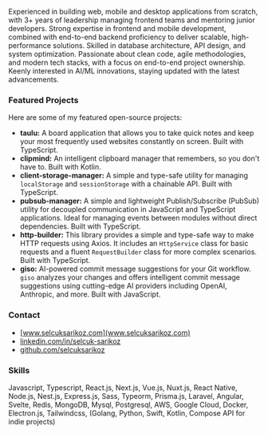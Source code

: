 Experienced in building web, mobile and desktop applications from scratch, with 3+ years of leadership managing frontend teams and mentoring junior developers. Strong expertise in frontend and mobile development, combined with end-to-end backend proficiency to deliver scalable, high-performance solutions. Skilled in database architecture, API design, and system optimization. Passionate about clean code, agile methodologies, and modern tech stacks, with a focus on end-to-end project ownership. Keenly interested in AI/ML innovations, staying updated with the latest advancements.

### Featured Projects

Here are some of my featured open-source projects:

* **taulu:** A board application that allows you to take quick notes and keep your most frequently used websites constantly on screen. Built with TypeScript.
* **clipmind:** An intelligent clipboard manager that remembers, so you don't have to. Built with Kotlin.
* **client-storage-manager:** A simple and type-safe utility for managing `localStorage` and `sessionStorage` with a chainable API. Built with TypeScript.
* **pubsub-manager:** A simple and lightweight Publish/Subscribe (PubSub) utility for decoupled communication in JavaScript and TypeScript applications. Ideal for managing events between modules without direct dependencies. Built with TypeScript.
* **http-builder:** This library provides a simple and type-safe way to make HTTP requests using Axios. It includes an `HttpService` class for basic requests and a fluent `RequestBuilder` class for more complex scenarios. Built with TypeScript.
* **giso:** AI-powered commit message suggestions for your Git workflow. `giso` analyzes your changes and offers intelligent commit message suggestions using cutting-edge AI providers including OpenAI, Anthropic, and more. Built with JavaScript.

### Contact

* [www.selcuksarikoz.com](www.selcuksarikoz.com)
* [linkedin.com/in/selcuk-sarikoz](linkedin.com/in/selcuk-sarikoz)
* [github.com/selcuksarikoz](https://github.com/selcuksarikoz)

### Skills

Javascript, Typescript, React.js, Next.js, Vue.js, Nuxt.js, React Native, Node.js, Nest.js, Express.js, Sass, Typeorm, Prisma.js, Laravel, Angular, Svelte, Redis, MongoDB, Mysql, Postgresql, AWS, Google Cloud, Docker, Electron.js, Tailwindcss, (Golang, Python, Swift, Kotlin, Compose API for indie projects)
